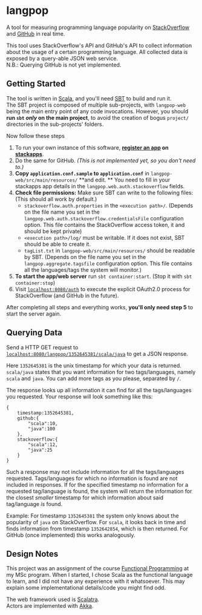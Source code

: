 langpop
======
A tool for measuring programming language popularity on [StackOverflow][1] and [GitHub][2] in real time.

This tool uses StackOverflow's API and GitHub's API to collect information about the usage of a certain programming language. All collected data is exposed by a query-able JSON web service.<br/>
N.B.: Querying GitHub is not yet implemented.

Getting Started
------
The tool is written in [Scala][3], and you'll need [SBT][4] to build and run it.<br/>
The SBT project is composed of multiple sub-projects, with `langpop-web` being the main entry point of any code invocations. However, you should **run `sbt` *only* on the main project**, to avoid the creation of bogus `project/` directories in the sub-projects' folders.

Now follow these steps

1.  To run your own instance of this software, **[register an app][5] on [stackapps][6]**.
2.  Do the same for GitHub. *(This is not implemented yet, so you don't need to.)*
3.  **Copy `application.conf.sample` to `application.conf`** in `langpop-web/src/main/resources/` **and edit. ** You need to fill in your stackapps app details in the `langpop.web.auth.stackoverflow` fields.
4.  **Check file permissions:** Make sure SBT can write to the following files:</br>
(This should all work by default.)
    * `stackoverflow.auth.properties` in the `<execution path>/`. (Depends on the file name you set in the `langpop.web.auth.stackoverflow.credentialsFile` configuration option. This file contains the StackOverflow access token, it and should be kept private)
    * `<execution path>/log/` must be writable. If it does not exist, SBT should be able to create it.
    * `tagList.txt` in `langpop-web/src/main/resources/` should be readable by SBT. (Depends on the file name you set in the `langpop.aggregate.tagsfile` configuration option. This file contains all the languages/tags the system will monitor.)
5.  **To start the app/web server** run `sbt container:start`. (Stop it with `sbt container:stop`)
6.  Visit [`localhost:8080/auth`][7] to execute the explicit OAuth2.0 process for StackOverflow (and  GitHub in the future).

After completing all steps and everything works, **you'll only need step 5** to start the server again.

Querying Data
------
Send a HTTP GET request to [`localhost:8080/langpop/1352645381/scala/java`](http://localhost:8080/langpop/1352645381/scala/java) to get a JSON response.

Here `1352645381` is the unix timestamp for which your data is returned.<br/>
`scala/java` states that you want information for two tags/languages, namely `scala` and `java`. You can add more tags as you please, separated by `/`.

The response looks up all information it can find for all the tags/languages you requested. Your response will look something like this:

    {
        timestamp:1352645381,
        github:{
            "scala":10,
            "java":100
        },
        stackoverflow:{
            "scala":12,
            "java":25
        }
    }

Such a response may not include information for all the tags/languages requested. Tags/languages for which no information is found are not included in responses. If for the specified timestamp no information for a requested tag/language is found, the system will return the information for the closest *smaller* timestamp for which information about said tag/language *is* found.

Example: For timestamp `1352645381` the system only knows about the popularity of `java` on StackOverflow.
For `scala`, it looks back in time and finds information from timestamp `1352642854`, which is then returned. For GitHub (once implemented) this works analogously.

Design Notes
------
This project was an assignment of the course [Functional Programming][8] at my MSc program. When I started, I chose Scala as the functional language to learn, and I did not have any experience with it whatsoever. This may explain some implementational details/code you might find odd.

The web framework used is [Scalatra][9].<br/>
Actors are implemented with [Akka][10].

  [1]: http://stackoverflow.com
  [2]: http://github.com
  [3]: http://www.scala-lang.org
  [4]: http://www.scala-sbt.org
  [5]: http://stackapps.com/apps/oauth/register
  [6]: http://stackapps.com
  [7]: http://localhost:8080/auth
  [8]: http://swerl.tudelft.nl/bin/view/Main/FunctionalProgrammingCourse
  [9]: http://www.scalatra.org
  [10]: http://akka.io
